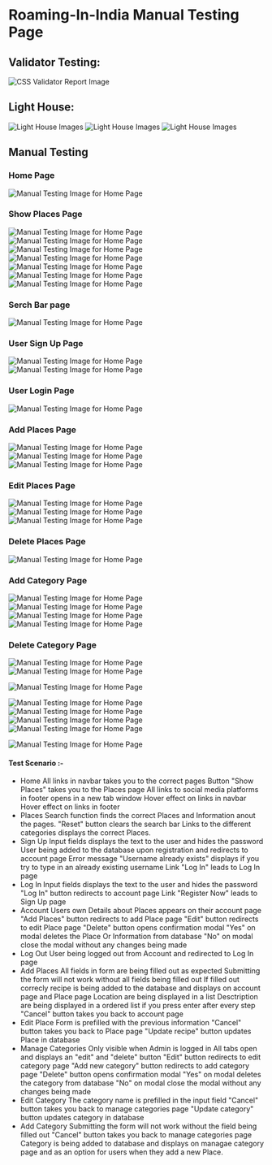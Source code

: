 
# Roaming-In-India Manual Testing Page

## Validator Testing:
![CSS Validator Report Image](static/images/TESTME.img/Roamingcss.PNG)

## Light House:
![Light House Images](static/images/TESTME.img/Roaming2.PNG)
![Light House Images](static/images/TESTME.img/Roaming3.PNG)
![Light House Images](static/images/TESTME.img/Roaming4.PNG)
## Manual Testing

### Home Page

![Manual Testing Image for Home Page](static/images/TESTME.img/Capture1.PNG)
### Show Places Page

![Manual Testing Image for Home Page](static/images/TESTME.img/Capture2.PNG)
![Manual Testing Image for Home Page](static/images/TESTME.img/Capture4.PNG)
![Manual Testing Image for Home Page](static/images/TESTME.img/Capture5.PNG)
![Manual Testing Image for Home Page](static/images/TESTME.img/Capture6.PNG)
![Manual Testing Image for Home Page](static/images/TESTME.img/Capture7.PNG)
![Manual Testing Image for Home Page](static/images/TESTME.img/Capture8.PNG)
![Manual Testing Image for Home Page](static/images/TESTME.img/Capture9.PNG)

### Serch Bar page

![Manual Testing Image for Home Page](static/images/TESTME.img/Capture10.PNG)
### User Sign Up Page

![Manual Testing Image for Home Page](static/images/TESTME.img/Capture26.PNG)
![Manual Testing Image for Home Page](static/images/TESTME.img/Capture27.PNG)
### User Login Page

![Manual Testing Image for Home Page](static/images/TESTME.img/Capture25.PNG)
### Add Places Page

![Manual Testing Image for Home Page](static/images/TESTME.img/Capture15.PNG)
![Manual Testing Image for Home Page](static/images/TESTME.img/Capture16.PNG)
![Manual Testing Image for Home Page](static/images/TESTME.img/Capture17.PNG)
### Edit Places Page

![Manual Testing Image for Home Page](static/images/TESTME.img/Capture28.PNG)
![Manual Testing Image for Home Page](static/images/TESTME.img/Capture29.PNG)
![Manual Testing Image for Home Page](static/images/TESTME.img/Capture30.PNG)

### Delete Places Page

![Manual Testing Image for Home Page](static/images/TESTME.img/Capture18.PNG)
### Add Category Page

![Manual Testing Image for Home Page](static/images/TESTME.img/Capture19.PNG)
![Manual Testing Image for Home Page](static/images/TESTME.img/Capture20.PNG)
![Manual Testing Image for Home Page](static/images/TESTME.img/Capture21.PNG)
![Manual Testing Image for Home Page](static/images/TESTME.img/Capture22.PNG)
### Delete Category Page

![Manual Testing Image for Home Page](static/images/TESTME.img/Capture24.PNG)
![Manual Testing Image for Home Page](static/images/TESTME.img/Capture23.PNG)


![Manual Testing Image for Home Page](static/images/TESTME.img/Capture3.PNG)

![Manual Testing Image for Home Page](static/images/TESTME.img/Capture11.PNG)
![Manual Testing Image for Home Page](static/images/TESTME.img/Capture12.PNG)
![Manual Testing Image for Home Page](static/images/TESTME.img/Capture13.PNG)
![Manual Testing Image for Home Page](static/images/TESTME.img/Capture14.PNG)






![Manual Testing Image for Home Page](static/images/TESTME.img/Capture31.PNG)



#### Test Scenario :-
 * Home
     All links in navbar takes you to the correct pages
     Button "Show Places" takes you to the Places page
     All links to social media platforms in footer opens in a new tab window
     Hover effect on links in navbar
     Hover effect on links in footer
 * Places
    Search function finds the correct Places and Information anout the pages.
    "Reset" button clears the search bar
    Links to the different categories displays the correct Places.
 * Sign Up
    Input fields displays the text to the user and hides the password
    User being added to the database upon registration and redirects to account page
    Error message "Username already exists" displays if you try to type in an already existing username
    Link "Log In" leads to Log In page
 * Log In
    Input fields displays the text to the user and hides the password
    "Log In" button redirects to account page
    Link "Register Now" leads to Sign Up page
 * Account
    Users own Details about Places appears on their account page
    "Add Places" button redirects to add Place page
    "Edit" button redirects to edit Place page
    "Delete" button opens confirmation modal
    "Yes" on modal deletes the Place Or Information from database
    "No" on modal close the modal without any changes being made
 * Log Out
    User being logged out from Account and redirected to Log In page
 * Add Places
    All fields in form are being filled out as expected
    Submitting the form will not work without all fields being filled out
    If filled out correcly recipe is being added to the database and displays on account page and Place page
    Location are being displayed in a list
    Desctription are being displayed in a ordered list if you press enter after every step
    "Cancel" button takes you back to account page
 * Edit Place
    Form is prefilled with the previous information
    "Cancel" button takes you back to Place page
    "Update recipe" button updates Place in database
 * Manage Categories
    Only visible when Admin is logged in
    All tabs open and displays an "edit" and "delete" button
    "Edit" button redirects to edit category page
    "Add new category" button redirects to add category page
    "Delete" button opens confirmation modal
    "Yes" on modal deletes the category from database
    "No" on modal close the modal without any changes being made
 * Edit Category
    The category name is prefilled in the input field
    "Cancel" button takes you back to manage categories page
    "Update category" button updates category in database
 * Add Category
    Submitting the form will not work without the field being filled out
    "Cancel" button takes you back to manage categories page
    Category is being added to database and displays on managae category page and as an option for users when they add a new Place.


